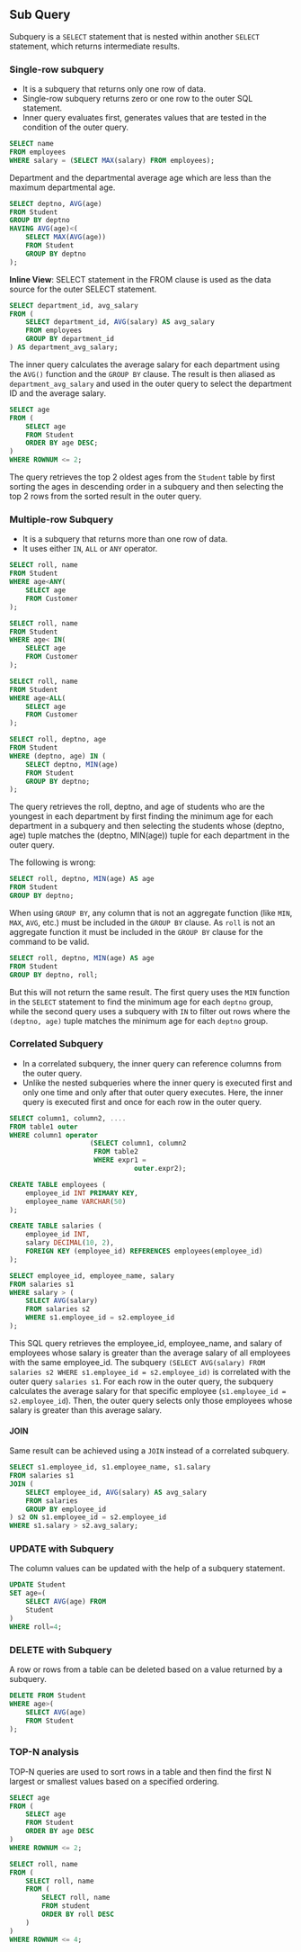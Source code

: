 ## Sub Query
Subquery is a `SELECT` statement that is nested within another `SELECT` statement, which returns intermediate results.

### Single-row subquery

- It is a subquery that returns only one row of data.
- Single-row subquery returns zero or one row to the outer SQL statement.
- Inner query evaluates first, generates values that are tested in the condition of the outer query.

```sql
SELECT name
FROM employees
WHERE salary = (SELECT MAX(salary) FROM employees);
```

Department and the departmental average age which are less than the maximum departmental age.

```sql
SELECT deptno, AVG(age) 
FROM Student 
GROUP BY deptno
HAVING AVG(age)<(
	SELECT MAX(AVG(age)) 
	FROM Student
	GROUP BY deptno
);
```

**Inline View**: SELECT statement in the FROM clause is used as the data source for the outer SELECT statement.

```sql
SELECT department_id, avg_salary
FROM (
    SELECT department_id, AVG(salary) AS avg_salary
    FROM employees
    GROUP BY department_id
) AS department_avg_salary;
```

The inner query calculates the average salary for each department using the `AVG()` function and the `GROUP BY` clause. The result is then aliased as `department_avg_salary` and used in the outer query to select the department ID and the average salary.

```sql
SELECT age
FROM (
	SELECT age
	FROM Student
	ORDER BY age DESC;
) 
WHERE ROWNUM <= 2;
```

The query retrieves the top 2 oldest ages from the `Student` table by first sorting the ages in descending order in a subquery and then selecting the top 2 rows from the sorted result in the outer query.

### Multiple-row Subquery
- It is a subquery that returns more than one row of data.
- It uses either `IN`, `ALL` or `ANY` operator.
```sql
SELECT roll, name 
FROM Student 
WHERE age<ANY(
	SELECT age 
	FROM Customer
);

SELECT roll, name 
FROM Student 
WHERE age< IN(
	SELECT age 
	FROM Customer
);

SELECT roll, name 
FROM Student 
WHERE age<ALL(
	SELECT age 
	FROM Customer
);
```

```sql
SELECT roll, deptno, age
FROM Student
WHERE (deptno, age) IN (
	SELECT deptno, MIN(age)
	FROM Student
	GROUP BY deptno;
);
```

The query retrieves the roll, deptno, and age of students who are the youngest in each department by first finding the minimum age for each department in a subquery and then selecting the students whose (deptno, age) tuple matches the (deptno, MIN(age)) tuple for each department in the outer query.

The following is wrong:

```sql
SELECT roll, deptno, MIN(age) AS age 
FROM Student 
GROUP BY deptno;
```

When using `GROUP BY`, any column that is not an aggregate function (like `MIN`, `MAX`, `AVG`, etc.) must be included in the `GROUP BY` clause.
As `roll` is not an aggregate function it must be included in the `GROUP BY` clause for the command to be valid.

```sql
SELECT roll, deptno, MIN(age) AS age 
FROM Student 
GROUP BY deptno, roll;
```

But this will not return the same result. The first query uses the `MIN` function in the `SELECT` statement to find the minimum age for each `deptno` group, while the second query uses a subquery with `IN` to filter out rows where the `(deptno, age)` tuple matches the minimum age for each `deptno` group.

### Correlated Subquery
- In a correlated subquery, the inner query can reference columns from the outer query.
- Unlike the nested subqueries where the inner query is executed first and only one time and only after that outer query executes. Here, the inner query is executed first and once for each row in the outer query.

```sql
SELECT column1, column2, ....
FROM table1 outer
WHERE column1 operator
                    (SELECT column1, column2
                     FROM table2
                     WHERE expr1 = 
                               outer.expr2);
```

```sql
CREATE TABLE employees (
    employee_id INT PRIMARY KEY,
    employee_name VARCHAR(50)
);

CREATE TABLE salaries (
    employee_id INT,
    salary DECIMAL(10, 2),
    FOREIGN KEY (employee_id) REFERENCES employees(employee_id)
);
```

```sql
SELECT employee_id, employee_name, salary
FROM salaries s1
WHERE salary > (
    SELECT AVG(salary)
    FROM salaries s2
    WHERE s1.employee_id = s2.employee_id
);
```
This SQL query retrieves the employee_id, employee_name, and salary of employees whose salary is greater than the average salary of all employees with the same employee_id.
The subquery `(SELECT AVG(salary) FROM salaries s2 WHERE s1.employee_id = s2.employee_id)` is correlated with the outer query `salaries s1`. For each row in the outer query, the subquery calculates the average salary for that specific employee (`s1.employee_id = s2.employee_id`). Then, the outer query selects only those employees whose salary is greater than this average salary.

#### JOIN

Same result can be achieved using a `JOIN` instead of a correlated subquery.

```sql
SELECT s1.employee_id, s1.employee_name, s1.salary
FROM salaries s1
JOIN (
    SELECT employee_id, AVG(salary) AS avg_salary
    FROM salaries
    GROUP BY employee_id
) s2 ON s1.employee_id = s2.employee_id
WHERE s1.salary > s2.avg_salary;
```

### UPDATE with Subquery

The column values can be updated with the help of a subquery statement.

```sql
UPDATE Student 
SET age=(
	SELECT AVG(age) FROM
	Student
) 
WHERE roll=4;
```

### DELETE with Subquery

A row or rows from a table can be deleted based on a value returned by a subquery.

```sql
DELETE FROM Student 
WHERE age>(
	SELECT AVG(age)
	FROM Student
);
```

### TOP-N analysis

TOP-N queries are used to sort rows in a table and then find the first N largest or smallest values based on a specified ordering.

```sql
SELECT age
FROM (
    SELECT age
    FROM Student
    ORDER BY age DESC
)
WHERE ROWNUM <= 2;
```

```sql
SELECT roll, name
FROM (
    SELECT roll, name
    FROM (
        SELECT roll, name
        FROM student
        ORDER BY roll DESC
    )
)
WHERE ROWNUM <= 4;
```
